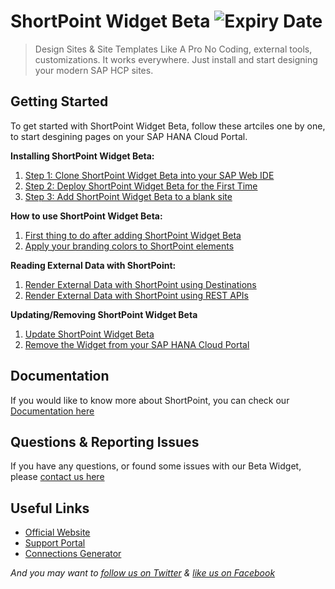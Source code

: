 # ShortPoint Widget Beta ![Expiry Date](https://img.shields.io/badge/Expires%20On-2016--07--31-yellow.svg)
> Design Sites & Site Templates Like A Pro
No Coding, external tools, customizations. It works everywhere. Just install and start designing your modern SAP HCP sites.

## Getting Started

To get started with ShortPoint Widget Beta, follow these artciles one by one, to start desgining pages on your SAP HANA Cloud Portal.

**Installing ShortPoint Widget Beta:**

1. [Step 1: Clone ShortPoint Widget Beta into your SAP Web IDE](http://support.shortpoint.com/support/solutions/articles/1000231413-step-1-clone-shortpoint-widget-beta-into-your-sap-web-ide) 
2. [Step 2: Deploy ShortPoint Widget Beta for the First Time](http://support.shortpoint.com/support/solutions/articles/1000231414-step-2-deploy-shortpoint-widget-beta-for-the-first-time) 
3. [Step 3: Add ShortPoint Widget Beta to a blank site](http://support.shortpoint.com/support/solutions/articles/1000231415-step-3-add-shortpoint-widget-beta-to-a-blank-site) 

**How to use ShortPoint Widget Beta:**
1. [First thing to do after adding ShortPoint Widget Beta](#) 
2. [Apply your branding colors to ShortPoint elements](#) 

**Reading External Data with ShortPoint:**

1. [Render External Data with ShortPoint using Destinations](#) 
2. [Render External Data with ShortPoint using REST APIs](#)

**Updating/Removing ShortPoint Widget Beta**

1. [Update ShortPoint Widget Beta](#) 
2. [Remove the Widget from your SAP HANA Cloud Portal](#)

## Documentation

If you would like to know more about ShortPoint, you can check our [Documentation here](http://support.shortpoint.com/support/solutions/1000130588)

## Questions & Reporting Issues

If you have any questions, or found some issues with our Beta Widget, please [contact us here](http://support.shortpoint.com/support/tickets/new)


## Useful Links

* [Official Website](http://www.shortpoint.com/)
* [Support Portal](http://support.shortpoint.com/)
* [Connections Generator](http://shortpoint.github.io/shortpoint-widget-beta/connections-generator/)

*And you may want to [follow us on Twitter](http://twitter.com/shortpoint_tw)
 & [like us on Facebook](https://www.facebook.com/Shortpoint/)*

